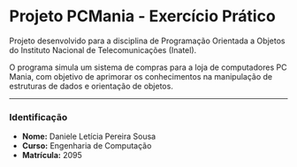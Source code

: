 # Projeto PCMania - Exercício Prático

Projeto desenvolvido para a disciplina de Programação Orientada a Objetos do Instituto Nacional de Telecomunicações (Inatel).

O programa simula um sistema de compras para a loja de computadores PC Mania, com objetivo de aprimorar 
os conhecimentos na manipulação de estruturas de dados e orientação de objetos.

---

### Identificação

- **Nome:** Daniele Letícia Pereira Sousa
- **Curso:** Engenharia de Computação
- **Matrícula:** 2095